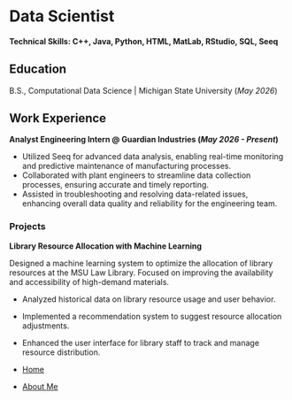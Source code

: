 # Data Scientist  

#### Technical Skills: C++, Java, Python, HTML, MatLab, RStudio, SQL, Seeq

## Education
B.S., Computational Data Science | Michigan State University (_May 2026_) 

## Work Experience
**Analyst Engineering Intern @ Guardian Industries (_May 2026 - Present_)**
- Utilized Seeq for advanced data analysis, enabling real-time monitoring and predictive maintenance of manufacturing processes.
- Collaborated with plant engineers to streamline data collection processes, ensuring accurate and timely reporting.
- Assisted in troubleshooting and resolving data-related issues, enhancing overall data quality and reliability for the engineering team.

### Projects
**Library Resource Allocation with Machine Learning**

Designed a machine learning system to optimize the allocation of library resources at the MSU Law Library. Focused on improving the availability and accessibility of high-demand materials.
  - Analyzed historical data on library resource usage and user behavior.
  - Implemented a recommendation system to suggest resource allocation adjustments.
  - Enhanced the user interface for library staff to track and manage resource distribution.

- [Home](/)
- [About Me](about.md)
